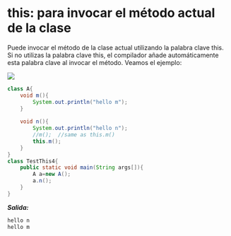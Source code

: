 # this: para invocar el método actual de la clase

Puede invocar el método de la clase actual utilizando la palabra clave this. Si no utilizas la palabra clave this, el compilador añade automáticamente esta palabra clave al invocar el método. Veamos el ejemplo:

![](https://static.javatpoint.com/images/thismethod.JPG)

```java
class A{
    void m(){
        System.out.println("hello m");
    }
    
    void n(){
        System.out.println("hello n");
        //m();  //same as this.m()  
        this.m();
    }
}
class TestThis4{
    public static void main(String args[]){
        A a=new A();
        a.n();
    }
}
```

***Salida:***

```txt
hello n
hello m
```